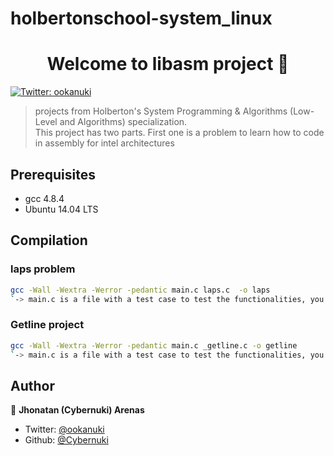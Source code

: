 # holbertonschool-system_linux
<h1 align="center">Welcome to libasm project 👋</h1>
<p>
  <a href="https://twitter.com/ookanuki" target="_blank">
    <img alt="Twitter: ookanuki" src="https://img.shields.io/twitter/follow/ookanuki.svg?style=social" />
  </a>
</p>

> projects from Holberton's System Programming & Algorithms (Low-Level and Algorithms) specialization. <br>
This project has two parts. First one is a problem to learn how to code in assembly for intel architectures

## Prerequisites

- gcc 4.8.4
- Ubuntu 14.04 LTS

## Compilation

### laps problem
```sh
gcc -Wall -Wextra -Werror -pedantic main.c laps.c  -o laps
`-> main.c is a file with a test case to test the functionalities, you must develop one`
```
### Getline project
```sh
gcc -Wall -Wextra -Werror -pedantic main.c _getline.c -o getline
`-> main.c is a file with a test case to test the functionalities, you must develop one`
```

## Author

👤 **Jhonatan (Cybernuki) Arenas**

* Twitter: [@ookanuki](https://twitter.com/ookanuki)
* Github: [@Cybernuki](https://github.com/Cybernuki)
